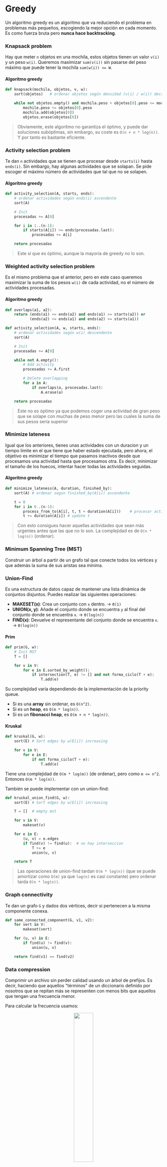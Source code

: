 # Greedy

Un algoritmo greedy es un algoritmo que va reduciendo el problema en problemas más pequeños, escogiendo la mejor opción en cada momento. Es como fuerza bruta pero **nunca hace backtracking**.

### Knapsack problem

Hay que meter `n` objetos en una mochila, estos objetos tienen un valor `v(i)` y un peso `w(i)`. Queremos maximizar `sum(v(i))` sin pasarse del peso máximo que puede tener la mochila `sum(w(i)) <= W`.

#### Algoritmo greedy

```py
def knapsack(mochila, objetos, v, w):
	sort(objetos)	# ordenar objetos según densidad (v(i) / w(i)) decreciente

	while not objetos.empty() and mochila.peso + objetos[0].peso <= mochila.peso_maximo:
		mochile.peso += objetos[0].peso
		mochila.add(objetos[0])
		objetos.erase(objetos[0])
```

> Obviamente, este algoritmo no garantiza el óptimo, y puede dar soluciones subóptimas, sin embargo, su coste es `O(n + n * log(n))`. Y por tanto es bastante eficiente.

### Activity selection problem

Te dan `n` actividades que se tienen que procesar desde `starts(i)` hasta `ends(i)`. Sin embargo, hay algunas actividades que se solapan. Se pide escoger el máximo número de actividades que tal que no se solapen.

#### Algoritmo greedy

```py
def activity_selection(A, starts, ends):
	# ordenar actividades según ends(i) ascendente
	sort(A)

	# Init
	procesadas += A[0]

	for i in 1..(n-1):
		if starts(A[i]) >= ends(procesadas.last):
			procesadas += A[i]

	return procesadas
```

> Este sí que es óptimo, aunque la mayoría de greedy no lo son.

### Weighted activity selection problem

Es el mismo problema que el anterior, pero en este caso queremos maximizar la suma de los pesos `w(i)` de cada actividad, no el número de actividades procesadas.

#### Algoritmo greedy

```py
def overlaps(a1, a2):
	return (ends(a1) <= ends(a2) and ends(a1) >= starts(a2)) or
		   (ends(a2) <= ends(a1) and ends(a2) >= starts(a1))

def activity_selection(A, w, starts, ends):
	# ordenar actividades según w(i) descendente
	sort(A)

	# Init
	procesadas += A[0]

	while not A.empty():
		# Add activity
		procesadas += A.first

		# Delete overlapping
		for a in A:
			if overlaps(a, procesadas.last):
				A.erase(a)

	return procesadas
```

> Este no es óptimo ya que podemos coger una actividad de gran peso que se solape con muchas de peso menor pero las cuales la suma de sus pesos sería superior

### Minimize lateness

Igual que los anteriores, tienes unas actividades con un duracion y un tiempo limite en el que tiene que haber estado ejecutada, pero ahora, el objetivo es minimizar el tiempo que pasamos inactivos desde que procesamos una actividad hasta que procesamos otra. Es decir, minimizar el tamaño de los huecos, intentar hacer todas las actividades seguidas.

#### Algoritmo greedy

```py
def minimize_lateness(A, duration, finished_by):
	sort(A)	# ordenar segun finished_by(A[i]) ascendente

	t = 0
	for i in 0..(n-1):
		process_from_to(A[i], t, t + duration(A[i]))	# procesar actividad A[i] desde t hasta t + duration(i)
		t += duration(A[i])	# update t
```

> Con esto consigues hacer aquellas actividades que sean más urgentes antes que las que no lo son. La complejidad es de `O(n * log(n))` (ordenar).

### Minimum Spanning Tree (MST)

Construir un árbol a partir de un grafo tal que conecte todos los vértices y que además la suma de sus aristas sea mínima.

### Union-Find

Es una estructura de datos capaz de mantener una lista dinámica de conjuntos disjuntos. Puedes realizar las siguientes operaciones:
- **MAKESET(x)**: Crea un conjunto con `x` dentro. → `Θ(1)`
- **UNION(x, y)**: Añade el conjunto donde se encuentra `y` al final del conjunto donde se encuentra `x`. →  `Θ(log(n))`
- **FIND(x)**: Devuelve el representante del conjunto donde se encuentra `x`. → `Θ(log(n))`

#### Prim

```py
def prim(G, w):
	# Init MST
	T = []

	for v in V:
		for e in E.sorted_by_weight():
			if intersection(T, e) != [] and not forma_ciclo(T + e):
				T.add(e)
```

Su complejidad varía dependiendo de la implementación de la priority queue.
- Si es una **array** sin ordenar, es `O(n^2)`.
- Si es un **heap**, es `O(m * log(n))`.
- Si es un **fibonacci heap**, es `O(m + n * log(n))`.

#### Kruskal

```py
def kruskal(G, w):
	sort(E)	# Sort edges by w(E[i]) increasing

	for v in V:
		for e in E:
			if not forma_ciclo(T + e):
				T.add(e)
```

Tiene una complejidad de `O(m * log(m))` (de ordenar), pero como `m <= n^2`. Entonces `O(m * log(n))`.

También se puede implementar con un union-find:

```py
def kruskal_union_find(G, w):
	sort(E)	# Sort edges by w(E[i]) increasing

	T = []	# empty mst

	for v in V:
		makeset(v)

	for e in E:
		(u, v) = e.edges
		if find(v) != find(u):	# no hay interseccion
			T += e
			union(u, v)

	return T
```

> Las operaciones de union-find tardan `O(m * log(n))` (que se puede amortizar como `O(m)` ya que `log(n)` es casi constante) pero ordenar tarda `O(n * log(n))`.

### Graph connectivity

Te dan un grafo `G` y dados dos vértices, decir si pertenecen a la misma componente conexa.

```py
def same_connected_component(G, v1, v2):
	for vert in V:
		makeset(vert)

	for (u, v) in E:
		if find(u) != find(v):
			union(u, v)

	return find(v1) == find(v2)
```

### Data compression

Comprimir un archivo sin perder calidad usando un árbol de prefijos. Es decir, haciendo que aquellos "términos" de un diccionario definido por nosotros que se repitan más se representen con menos bits que aquellos que tengan una frecuencia menor.

Para calcular la frecuencia usamos:

<p align="center">
	<img src="https://latex.codecogs.com/svg.latex?frec%28x%29%20%3D%20%5Cfrac%20%7Bocurrences%28x%29%29%7D%7Bn%7D" width=35%>
</p>

Dados los prefijos de los términos del diccionario podemos calcular la longitud de la codificación así:

<p align="center">
	<img src="https://latex.codecogs.com/svg.latex?longitud%20%3D%20n%5C%20%5Ctimes%5C%20%5Csum%20%7B%5CBig%28%5Cmathit%7Bfrec%7D%28x%29%20%5Ctimes%20%5Cmathit%7Bbits%5C_prefijo%7D%28x%29%5CBig%29%7D" width=45%>
</p>

Y podemos saber el número promedio de bits que requiere cada símbolo, así:

<p align="center">
	<img src="https://latex.codecogs.com/svg.latex?promedio%5C_bits%20%3D%20%5Csum%20%7B%5CBig%28%5Cmathit%7Bfrec%7D%28x%29%20%5Ctimes%20%5Cmathit%7Bbits%5C_prefijo%7D%28x%29%5CBig%29%7D" width=45%>
</p>

#### Ejemplo

La idea es hacer un árbol binario con tantas hojas como términos tenga el diccionario. Una vez hecho, comenzar por el que tenga menos frecuencia y asignarlo a la rama más profunda, continuar con el siguiente... hasta llegar al más cercano.



> El problema es que no siempre será el óptimo. Si queremos el óptimo, habrá que usar Huffman (siguiente punto).

```py
diccionario = [ a,   b,   c,   d,   e ]
frecuencias = [.32, .25, .20, .18, .05]

prefijo(a) = 11
prefijo(b) = 01
prefijo(c) = 001
prefijo(d) = 10
prefijo(e) = 000

# Para saber su compresion hacemos:
compresion = 0.0
for termino in diccionario:
	compresion += frecuencia(termino) * prefijo(termino).bits
```

#### Huffman

Si queremos conseguir el árbol óptimo, usamos el algoritmo greedy de Huffman.

```py
def huffman(diccionario, frecuencias):

	T = []	# empty tree
	Q = []	# priority queue que ordena por frecuencia(x) ascendente

	for termino in diccionario:
		Q.push(termino)

	while not Q.empty():
		T.make_node(z)	# create new node z
		x = Q.pop()
		y = Q.pop()
		T[z].sons(x, y)	# make x and y sons of z
		frecuencia(z) = frecuencia(x) + frecuencia(y)
		Q.push(z)
```

> Si la priority queue está implementada con un heap, el algoritmo tiene complejidad `O(n * log(n))`.
